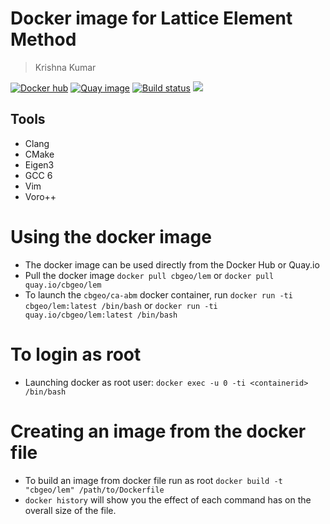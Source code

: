 # Docker image for Lattice Element Method
> Krishna Kumar

[![Docker hub](https://img.shields.io/badge/docker--hub-cbgeo--lem-ff69b4.svg)](https://hub.docker.com/r/cbgeo/lem)
[![Quay image](https://img.shields.io/badge/quay--image-cbgeo--lem-ff69b4.svg)](https://quay.io/repository/cbgeo/lem)
[![Build status](https://api.travis-ci.org/cb-geo/docker-lem.svg)](https://api.travis-ci.org/cb-geo/docker-lem.svg)
[![](https://images.microbadger.com/badges/image/cbgeo/lem.svg)](http://microbadger.com/images/cbgeo/lem)

## Tools
* Clang
* CMake
* Eigen3
* GCC 6
* Vim
* Voro++

# Using the docker image
* The docker image can be used directly from the Docker Hub or Quay.io
* Pull the docker image `docker pull cbgeo/lem` or `docker pull quay.io/cbgeo/lem`
* To launch the `cbgeo/ca-abm`  docker container, run `docker run -ti cbgeo/lem:latest /bin/bash` or `docker run -ti quay.io/cbgeo/lem:latest /bin/bash`

# To login as root
* Launching docker as root user: `docker exec -u 0 -ti <containerid> /bin/bash`

# Creating an image from the docker file
* To build an image from docker file run as root `docker build -t "cbgeo/lem" /path/to/Dockerfile`
* `docker history` will show you the effect of each command has on the overall size of the file.
